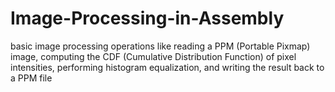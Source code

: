 # Image-Processing-in-Assembly
 basic image processing operations like reading a PPM (Portable Pixmap) image, computing the CDF (Cumulative Distribution Function) of pixel intensities, performing histogram equalization, and writing the result back to a PPM file
